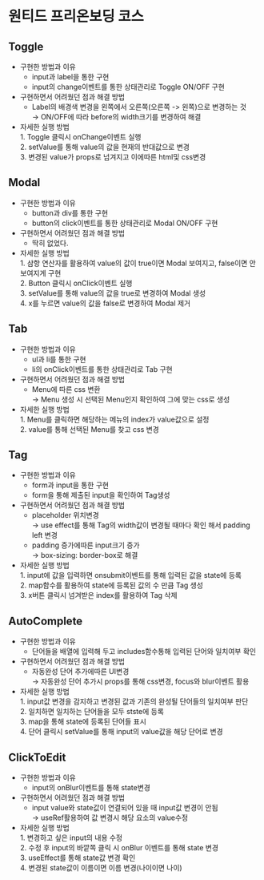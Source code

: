 # 원티드 프리온보딩 코스
## Toggle
- 구현한 방법과 이유
  - input과 label을 통한 구현
  - input의 change이벤트를 통한 상태관리로 Toggle ON/OFF 구현
- 구현하면서 어려웠던 점과 해결 방법
  - Label의 배경색 변경을 왼쪽에서 오른쪽(오른쪽 -> 왼쪽)으로 변경하는 것  
  → ON/OFF에 따라 before의 width크기를 변경하여 해결
- 자세한 실행 방법  
  1\. Toggle 클릭시 onChange이벤트 실행  
  2\. setValue를 통해 value의 값을 현재의 반대값으로 변경  
  3\. 변경된 value가 props로 넘겨지고 이에따른 html및 css변경 
## Modal
- 구현한 방법과 이유
  - button과 div를 통한 구현
  - button의 click이벤트를 통한 상태관리로 Modal ON/OFF 구현
- 구현하면서 어려웠던 점과 해결 방법 
  - 딱히 없었다.
- 자세한 실행 방법  
  1\. 삼항 연산자를 활용하여 value의 값이 true이면 Modal 보여지고, false이면 안보여지게 구현  
  2\. Button 클릭시 onClick이벤트 실행  
  3\. setValue를 통해 value의 값을 true로 변경하여 Modal 생성  
  4\. x를 누르면 value의 값을 false로 변경하여 Modal 제거  
## Tab
- 구현한 방법과 이유
  - ul과 li를 통한 구현
  - li의 onClick이벤트를 통한 상태관리로 Tab 구현
- 구현하면서 어려웠던 점과 해결 방법
  - Menu에 따른 css 변환  
  → Menu 생성 시 선택된 Menu인지 확인하여 그에 맞는 css로 생성
- 자세한 실행 방법  
  1\. Menu를 클릭하면 해당하는 메뉴의 index가 value값으로 설정  
  2\. value를 통해 선택된 Menu를 찾고 css 변경 
## Tag
- 구현한 방법과 이유
  - form과 input을 통한 구현
  - form을 통해 제출된 input을 확인하여 Tag생성 
- 구현하면서 어려웠던 점과 해결 방법 
  - placeholder 위치변경  
  → use effect를 통해 Tag의 width값이 변경될 때마다 확인 해서 padding left 변경
  - padding 증가에따른 input크기 증가  
  → box-sizing: border-box로 해결 
- 자세한 실행 방법  
  1\. input에 값을 입력하면 onsubmit이벤트를 통해 입력된 값을 state에 등록  
  2\. map함수를 활용하여 state에 등록된 값의 수 만큼 Tag 생성  
  3\. x버튼 클릭시 넘겨받은 index를 활용하여 Tag 삭제 
## AutoComplete
- 구현한 방법과 이유
  - 단어들을 배열에 입력해 두고 includes함수통해 입력된 단어와 일치여부 확인 
- 구현하면서 어려웠던 점과 해결 방법
  - 자동완성 단어 추가에따른 UI변경  
  → 자동완성 단어 추가시 props를 통해 css변경, focus와 blur이벤트 활용
- 자세한 실행 방법  
  1\. input값 변경을 감지하고 변경된 값과 기존의 완성될 단어들의 일치여부 판단  
  2\. 일치하면 일치하는 단어들을 모두 stste에 등록  
  3\. map을 통해 state에 등록된 단어들 표시  
  4\. 단어 클릭시 setValue를 통해 input의 value값을 해당 단어로 변경  
## ClickToEdit
- 구현한 방법과 이유
  - input의 onBlur이벤트를 통해 state변경 
- 구현하면서 어려웠던 점과 해결 방법 
  - input value와 state값이 연결되어 있을 때 input값 변경이 안됨  
  → useRef활용하여 값 변경시 해당 요소의 value수정
- 자세한 실행 방법  
  1\. 변경하고 싶은 input의 내용 수정  
  2\. 수정 후 input의 바깥쪽 클릭 시 onBlur 이벤트를 통해 state 변경  
  3\. useEffect를 통해 state값 변경 확인  
  4\. 변경된 state값이 이름이면 이름 변경(나이이면 나이)
